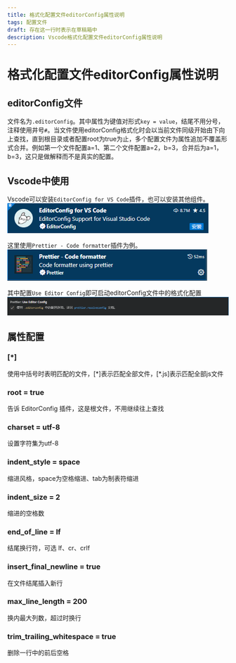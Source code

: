 ```yaml
---
title: 格式化配置文件editorConfig属性说明
tags: 配置文件
draft: 存在这一行时表示在草稿箱中
description: Vscode格式化配置文件editorConfig属性说明
---
```

# 格式化配置文件editorConfig属性说明

## editorConfig文件

文件名为`.editorConfig`。其中属性为键值对形式`key = value`，结尾不用分号，注释使用井号`#`。当文件使用editorConfig格式化时会以当前文件同级开始由下向上查找，直到根目录或者配置root为true为止，多个配置文件为属性追加不覆盖形式合并。例如第一个文件配置a=1、第二个文件配置a=2，b=3，合并后为a=1，b=3，这只是做解释而不是真实的配置。

## Vscode中使用

Vscode可以安装`EditorConfig for VS Code`插件，也可以安装其他组件。
![Alt text](assets/VscodeEditorConfig/image.png)

这里使用`Prettier - Code formatter`插件为例。
![Alt text](assets/VscodeEditorConfig/image-1.png)

其中配置`Use Editor Config`即可启动editorConfig文件中的格式化配置
![Alt text](assets/VscodeEditorConfig/image-2.png)


## 属性配置

### [*]

使用中括号时表明匹配的文件，[*]表示匹配全部文件，[\*.js]表示匹配全部js文件

### root = true

告诉 EditorConfig 插件，这是根文件，不用继续往上查找

### charset = utf-8

设置字符集为utf-8

### indent_style = space

缩进风格，space为空格缩进、tab为制表符缩进

### indent_size = 2

缩进的空格数

### end_of_line = lf

结尾换行符，可选 lf、cr、crlf

### insert_final_newline = true

在文件结尾插入新行

### max_line_length = 200

换内最大列数，超过时换行

### trim_trailing_whitespace = true

删除一行中的前后空格
